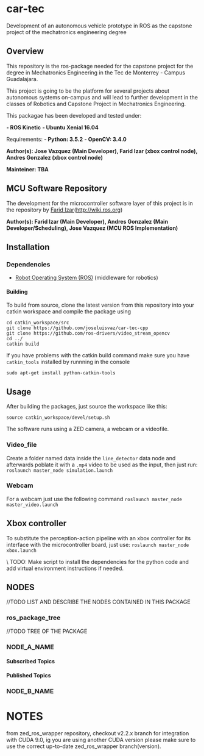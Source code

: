# car-tec
Development of an autonomous vehicle prototype in ROS as the capstone project of the mechatronics engineering degree

## Overview
This repository is the ros-package needed for the capstone project for the degree in Mechatronics Engineering in the Tec de Monterrey - Campus Guadalajara.

This project is going to be the platform for several projects about autonomous systems on-campus and will lead to further development in the classes of Robotics and Capstone Project in Mechatronics Engineering.

This packagae has been developed and tested under:

**- ROS Kinetic**
**- Ubuntu Xenial 16.04**

Requirements:
**- Python: 3.5.2**
**- OpenCV: 3.4.0**

**Author(s): Jose Vazquez (Main Developer), Farid Izar (xbox control node), Andres Gonzalez (xbox control node)**

**Mainteiner: TBA**

## MCU Software Repository

The development for the microcontroller software layer of this project is in the repository by [Farid Izar](github.com/faridiz/cartec-mcu)(http://wiki.ros.org)

**Author(s): Farid Izar (Main Developer), Andres Gonzalez (Main Developer/Scheduling), Jose Vazquez (MCU ROS Implementation)**


## Installation
### Dependencies

- [Robot Operating System (ROS)](http://wiki.ros.org) (middleware for robotics)

#### Building

To build from source, clone the latest version from this repository into your catkin workspace and compile the package using

	cd catkin_workspace/src
	git clone https://github.com/joseluisvaz/car-tec-cpp
	git clone https://github.com/ros-drivers/video_stream_opencv
	cd ../
	catkin build

If you have problems with the catkin build command make sure you have ```catkin_tools``` installed by runnning in the console

```
sudo apt-get install python-catkin-tools
```

  
## Usage

After building the packages, just source the workspace like this:
```
source catkin_workspace/devel/setup.sh
```
The software runs using a ZED camera, a webcam or a videofile.

### Video_file
Create a folder named data inside the ```line_detector``` data node and afterwards poblate it with a ```.mp4``` video to be used as the input, then just run: 
``` roslaunch master_node simulation.launch ```

### Webcam
For a webcam just use the following command
``` roslaunch master_node master_video.launch ```

## Xbox controller
To substitute the perception-action pipeline with an xbox controller for its interface with the microcontroller board, just use:
``` roslaunch master_node xbox.launch ```

\\ TODO: Make script to install the dependencies for the python code and add virtual environment instructions if needed.


## NODES

//TODO LIST AND DESCRIBE THE NODES CONTAINED IN THIS PACKAGE
### ros_package_tree
//TODO TREE OF THE PACKAGE
 
### NODE_A_NAME
#### Subscribed Topics
#### Published Topics

### NODE_B_NAME


# NOTES
from zed_ros_wrapper repository, checkout v2.2.x branch for integration with CUDA 9.0, ig you are using another CUDA version please make sure to use the correct up-to-date zed_ros_wrapper branch(version).
